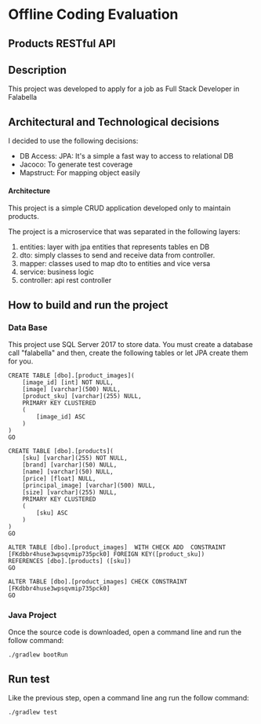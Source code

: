 # Offline Coding Evaluation
## Products RESTful API

## Description
This project was developed to apply for a job as Full Stack Developer in Falabella

## Architectural and Technological decisions

I decided to use the following decisions:
- DB Access: JPA: It's a simple a fast way to access to relational DB
- Jacoco: To generate test coverage
- Mapstruct: For mapping object easily

#### Architecture

This project is a simple CRUD application developed only to maintain products.

The project is a microservice that was separated in the following layers:
1. entities: layer with jpa entities that represents tables en DB
2. dto: simply classes to send and receive data from controller.
3. mapper: classes used to map dto to entities and vice versa
4. service: business logic
5. controller: api rest controller 

## How to build and run the project

### Data Base

This project use SQL Server 2017 to store data. You must create a database call "falabella"
and then, create the following tables or let JPA create them for you.
```
CREATE TABLE [dbo].[product_images](
	[image_id] [int] NOT NULL,
	[image] [varchar](500) NULL,
	[product_sku] [varchar](255) NULL,
	PRIMARY KEY CLUSTERED 
	(
		[image_id] ASC
	)
)
GO

CREATE TABLE [dbo].[products](
	[sku] [varchar](255) NOT NULL,
	[brand] [varchar](50) NULL,
	[name] [varchar](50) NULL,
	[price] [float] NULL,
	[principal_image] [varchar](500) NULL,
	[size] [varchar](255) NULL,
	PRIMARY KEY CLUSTERED 
	(
		[sku] ASC
	)
)
GO

ALTER TABLE [dbo].[product_images]  WITH CHECK ADD  CONSTRAINT [FKdbbr4huse3wpsqvmip735pck0] FOREIGN KEY([product_sku])
REFERENCES [dbo].[products] ([sku])
GO

ALTER TABLE [dbo].[product_images] CHECK CONSTRAINT [FKdbbr4huse3wpsqvmip735pck0]
GO

```

### Java Project
Once the source code is downloaded, open a command line and run the follow command:
```
./gradlew bootRun
```

## Run test

Like the previous step, open a command line ang run the follow command:
```
./gradlew test
```
